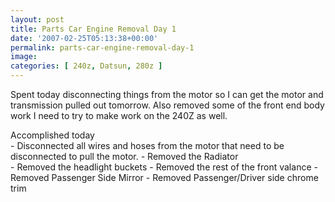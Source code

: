 ```yaml
---
layout: post
title: Parts Car Engine Removal Day 1
date: '2007-02-25T05:13:38+00:00'
permalink: parts-car-engine-removal-day-1
image: 
categories: [ 240z, Datsun, 280z ]
---
```

Spent today disconnecting things from the motor so I can get the motor and transmission pulled out tomorrow. Also removed some of the front end body work I need to try to make work on the 240Z as well.

Accomplished today  
    - Disconnected all wires and hoses from the motor that need to be disconnected to pull the motor. 
    - Removed the Radiator     
    - Removed the headlight buckets
    - Removed the rest of the front valance
    - Removed Passenger Side Mirror
    - Removed Passenger/Driver side chrome trim

